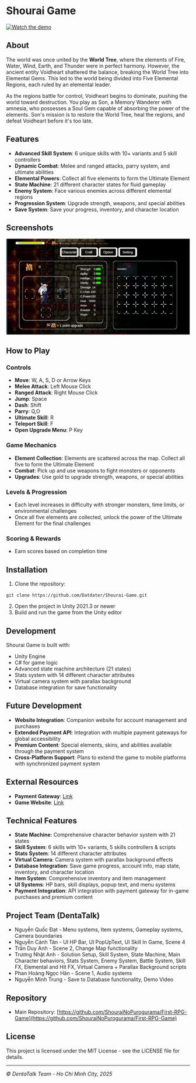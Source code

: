 # Shourai Game

[![Watch the demo](https://img.shields.io/badge/Watch-Demo-red?style=for-the-badge&logo=youtube)](https://www.youtube.com/watch?v=DK-5eCg6-vE)

## About
The world was once united by the **World Tree**, where the elements of Fire, Water, Wind, Earth, and Thunder were in perfect harmony. However, the ancient entity Voidheart shattered the balance, breaking the World Tree into Elemental Gems. This led to the world being divided into Five Elemental Regions, each ruled by an elemental leader. 

As the regions battle for control, Voidheart begins to dominate, pushing the world toward destruction. You play as Son, a Memory Wanderer with amnesia, who possesses a Soul Gem capable of absorbing the power of the elements. Son's mission is to restore the World Tree, heal the regions, and defeat Voidheart before it's too late.

## Features
- **Advanced Skill System**: 6 unique skills with 10+ variants and 5 skill controllers
- **Dynamic Combat**: Melee and ranged attacks, parry system, and ultimate abilities
- **Elemental Powers**: Collect all five elements to form the Ultimate Element
- **State Machine**: 21 different character states for fluid gameplay
- **Enemy System**: Face various enemies across different elemental regions
- **Progression System**: Upgrade strength, weapons, and special abilities
- **Save System**: Save your progress, inventory, and character location

## Screenshots
![Logo game](/Image/InGame.png)

## How to Play
### Controls
- **Move**: W, A, S, D or Arrow Keys
- **Melee Attack**: Left Mouse Click
- **Ranged Attack**: Right Mouse Click
- **Jump**: Space
- **Dash**: Shift
- **Parry**: Q,O
- **Ultimate Skill**: R
- **Teleport Skill**: F
- **Open Upgrade Menu**: P Key

### Game Mechanics
- **Element Collection**: Elements are scattered across the map. Collect all five to form the Ultimate Element
- **Combat**: Pick up and use weapons to fight monsters or opponents
- **Upgrades**: Use gold to upgrade strength, weapons, or special abilities

### Levels & Progression
- Each level increases in difficulty with stronger monsters, time limits, or environmental challenges
- Once all five elements are collected, unlock the power of the Ultimate Element for the final challenges

### Scoring & Rewards
- Earn scores based on completion time

## Installation
1. Clone the repository:
```
git clone https://github.com/Datdater/Shourai-Game.git
```
2. Open the project in Unity 2021.3 or newer
3. Build and run the game from the Unity editor

## Development
Shourai Game is built with:
- Unity Engine
- C# for game logic
- Advanced state machine architecture (21 states)
- Stats system with 14 different character attributes
- Virtual camera system with parallax background
- Database integration for save functionality

## Future Development
- **Website Integration**: Companion website for account management and purchases
- **Extended Payment API**: Integration with multiple payment gateways for global accessibility
- **Premium Content**: Special elements, skins, and abilities available through the payment system
- **Cross-Platform Support**: Plans to extend the game to mobile platforms with synchronized payment system

## External Resources
- **Payment Gateway**: [Link](https://github.com/Datdater/RPG-Game-API)
- **Game Website**: [Link](https://github.com/Datdater/RGP-UI)

## Technical Features
- **State Machine**: Comprehensive character behavior system with 21 states
- **Skill System**: 6 skills with 10+ variants, 5 skills controllers & scripts
- **Stats System**: 14 different character attributes
- **Virtual Camera**: Camera system with parallax background effects
- **Database Integration**: Save game progress, account info, map state, inventory, and character location
- **Item System**: Comprehensive inventory and item management
- **UI Systems**: HP bars, skill displays, popup text, and menu systems
- **Payment Integration**: API integration with payment gateway for in-game purchases and premium content

## Project Team (DentaTalk)
- Nguyễn Quốc Đạt - Menu systems, Item systems, Gameplay systems, Camera boundaries
- Nguyễn Cảnh Tân - UI HP Bar, UI PopUpText, UI Skill In Game, Scene 4
- Trần Duy Anh - Scene 2, Change Map functionality
- Trương Nhật Anh - Solution Setup, Skill System, State Machine, Main Character behaviors, Stats System, Enemy System, Battle System, Skill FX, Elemental and Hit FX, Virtual Camera + Parallax Background scripts
- Phan Hoàng Ngọc Hân - Scene 1, Audio systems
- Nguyễn Minh Trung - Save to Database functionality, Demo Video

## Repository
- Main Repository: [https://github.com/ShouraiNoPurogurama/First-RPG-Game](https://github.com/ShouraiNoPurogurama/First-RPG-Game)

## License
This project is licensed under the MIT License - see the LICENSE file for details.

---

*© DentaTalk Team - Ho Chi Minh City, 2025*
